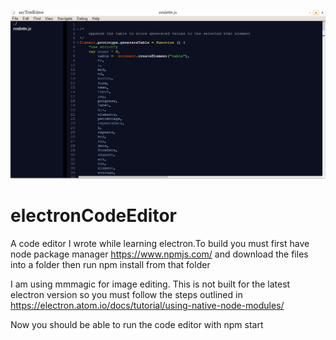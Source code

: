 ![alt text](https://raw.githubusercontent.com/davidmather/electronCodeEditor/master/readmeImages/electronCodeEditor.PNG)

# electronCodeEditor

A code editor I wrote while learning electron.To build you must first have node package manager https://www.npmjs.com/ and download the files into a folder then run npm install from that folder

I am using mmmagic for image editing. This is not built for the latest electron version so you must follow the steps outlined in
https://electron.atom.io/docs/tutorial/using-native-node-modules/

Now you should be able to run the code editor with npm start
